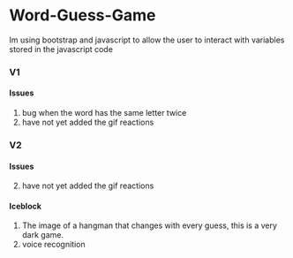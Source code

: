 # Word-Guess-Game
Im using bootstrap and javascript to allow the user to interact with variables stored in the javascript code
### V1
#### Issues
1. bug when the word has the same letter twice
2. have not yet added the gif reactions 
### V2
#### Issues
2. have not yet added the gif reactions 
#### Iceblock
1. The image of a hangman that changes with every guess, this is a very dark game.
2. voice recognition

